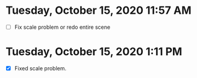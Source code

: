 # Tuesday, October 15, 2020 11:57 AM
- [ ] Fix scale problem or redo entire scene
# Tuesday, October 15, 2020 1:11 PM
- [x] Fixed scale problem.